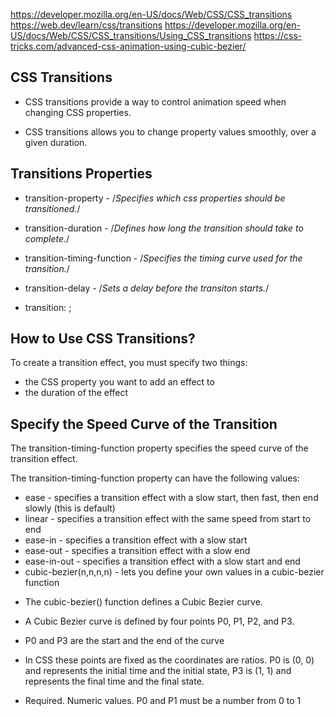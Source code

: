 https://developer.mozilla.org/en-US/docs/Web/CSS/CSS_transitions
https://web.dev/learn/css/transitions
https://developer.mozilla.org/en-US/docs/Web/CSS/CSS_transitions/Using_CSS_transitions
https://css-tricks.com/advanced-css-animation-using-cubic-bezier/

##  CSS Transitions

* CSS transitions provide a way to control animation speed when changing CSS properties.

* CSS transitions allows you to change property values smoothly, over a given duration.

## Transitions  Properties

* transition-property - /*Specifies which css  properties should be transitioned.*/

* transition-duration - /*Defines how long the transition should take to complete.*/

* transition-timing-function - /*Specifies the timing curve used for the transition.*/

* transition-delay - /*Sets a delay before the transiton starts.*/

* transition: <property> <duration> <timing-function> <delay>;


## How to Use CSS Transitions?

To create a transition effect, you must specify two things:

- the CSS property you want to add an effect to
- the duration of the effect


## Specify the Speed Curve of the Transition

The transition-timing-function property specifies the speed curve of the transition effect.

The transition-timing-function property can have the following values:

- ease - specifies a transition effect with a slow start, then fast, then end slowly (this is default)
- linear - specifies a transition effect with the same speed from start to end
- ease-in - specifies a transition effect with a slow start
- ease-out - specifies a transition effect with a slow end
- ease-in-out - specifies a transition effect with a slow start and end
- cubic-bezier(n,n,n,n) - lets you define your own values in a cubic-bezier function

* The cubic-bezier() function defines a Cubic Bezier curve.

* A Cubic Bezier curve is defined by four points P0, P1, P2, and P3.

* P0 and P3 are the start and the end of the curve 

* In CSS these points are fixed as the coordinates are ratios. P0 is (0, 0) and represents the initial time and the initial state, P3 is (1, 1) and represents the final time and the final state.

* 	Required. Numeric values. P0 and P1 must be a number from 0 to 1
